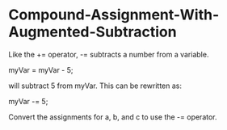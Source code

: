 # Compound-Assignment-With-Augmented-Subtraction

Like the += operator, -= subtracts a number from a variable.

myVar = myVar - 5;

will subtract 5 from myVar. This can be rewritten as:

myVar -= 5;

Convert the assignments for a, b, and c to use the -= operator.
